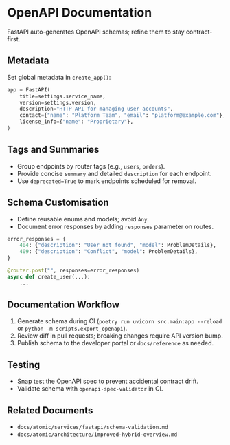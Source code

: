 # OpenAPI Documentation

FastAPI auto-generates OpenAPI schemas; refine them to stay contract-first.

## Metadata

Set global metadata in `create_app()`:

```python
app = FastAPI(
    title=settings.service_name,
    version=settings.version,
    description="HTTP API for managing user accounts",
    contact={"name": "Platform Team", "email": "platform@example.com"},
    license_info={"name": "Proprietary"},
)
```

## Tags and Summaries

- Group endpoints by router tags (e.g., `users`, `orders`).
- Provide concise `summary` and detailed `description` for each endpoint.
- Use `deprecated=True` to mark endpoints scheduled for removal.

## Schema Customisation

- Define reusable enums and models; avoid `Any`.
- Document error responses by adding `responses` parameter on routes.

```python
error_responses = {
    404: {"description": "User not found", "model": ProblemDetails},
    409: {"description": "Conflict", "model": ProblemDetails},
}

@router.post("", responses=error_responses)
async def create_user(...):
    ...
```

## Documentation Workflow

1. Generate schema during CI (`poetry run uvicorn src.main:app --reload` or `python -m scripts.export_openapi`).
2. Review diff in pull requests; breaking changes require API version bump.
3. Publish schema to the developer portal or `docs/reference` as needed.

## Testing

- Snap test the OpenAPI spec to prevent accidental contract drift.
- Validate schema with `openapi-spec-validator` in CI.

## Related Documents

- `docs/atomic/services/fastapi/schema-validation.md`
- `docs/atomic/architecture/improved-hybrid-overview.md`
